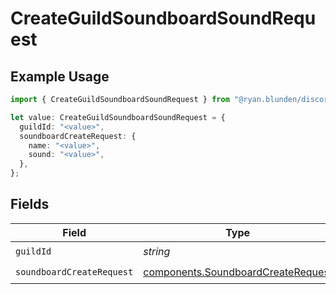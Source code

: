 # CreateGuildSoundboardSoundRequest

## Example Usage

```typescript
import { CreateGuildSoundboardSoundRequest } from "@ryan.blunden/discord/models/operations";

let value: CreateGuildSoundboardSoundRequest = {
  guildId: "<value>",
  soundboardCreateRequest: {
    name: "<value>",
    sound: "<value>",
  },
};
```

## Fields

| Field                                                                                    | Type                                                                                     | Required                                                                                 | Description                                                                              |
| ---------------------------------------------------------------------------------------- | ---------------------------------------------------------------------------------------- | ---------------------------------------------------------------------------------------- | ---------------------------------------------------------------------------------------- |
| `guildId`                                                                                | *string*                                                                                 | :heavy_check_mark:                                                                       | N/A                                                                                      |
| `soundboardCreateRequest`                                                                | [components.SoundboardCreateRequest](../../models/components/soundboardcreaterequest.md) | :heavy_check_mark:                                                                       | N/A                                                                                      |